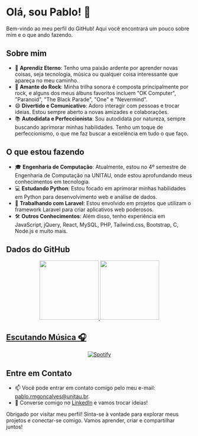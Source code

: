 # Olá, sou Pablo! 👋

Bem-vindo ao meu perfil do GitHub! Aqui você encontrará um pouco sobre mim e o que ando fazendo.

## Sobre mim

- 🌱 **Aprendiz Eterno**: Tenho uma paixão ardente por aprender novas coisas, seja tecnologia, música ou qualquer coisa interessante que apareça no meu caminho.
- 🎸 **Amante do Rock**: Minha trilha sonora é composta principalmente por rock, e alguns dos meus álbuns favoritos incluem "OK Computer", "Paranoid", "The Black Parade", "One" e "Nevermind".
- 😄 **Divertido e Comunicativo**: Adoro interagir com pessoas e trocar ideias. Estou sempre aberto a novas amizades e colaborações.
- 📚 **Autodidata e Perfeccionista**: Sou autodidata por natureza, sempre buscando aprimorar minhas habilidades. Tenho um toque de perfeccionismo, o que me faz buscar a excelência em tudo o que faço.

## O que estou fazendo

- 🎓 **Engenharia de Computação**: Atualmente, estou no 4º semestre de Engenharia de Computação na UNITAU, onde estou aprofundando meus conhecimentos em tecnologia.
- 💻 **Estudando Python**: Estou focado em aprimorar minhas habilidades em Python para desenvolvimento web e análise de dados.
- 🚀 **Trabalhando com Laravel**: Estou envolvido em projetos que utilizam o framework Laravel para criar aplicativos web poderosos.
- 🛠️ **Outros Conhecimentos**: Além disso, tenho experiência em JavaScript, jQuery, React, MySQL, PHP, Tailwind.css, Bootstrap, C, Node.js e muito mais.

## Dados do GitHub

<div align="center" >
  <a href="https://github.com/pablorodrigo01">
  <img height="160em" src="https://github-readme-stats.vercel.app/api?username=pablorodrigo01&show_icons=true&theme=midnight-purple&include_all_commits=true&count_private=true"/>
  <img height="160em" src="https://github-readme-stats.vercel.app/api/top-langs/?username=pablorodrigo01&layout=compact&langs_count=7&theme=midnight-purple"/>
</div>

## Escutando Música 🎧
<p align="center">
  <a href="https://spotify-github-profile.vercel.app/api/view?uid=ubn9n3popipmj2nk62psvs5x0&redirect=true">
    <img src="https://spotify-github-profile.vercel.app/api/view?uid=ubn9n3popipmj2nk62psvs5x0&cover_image=true&theme=default&show_offline=false&background_color=121212&interchange=false" alt="Spotify" />
  </a>
</p>

## Entre em Contato

- 📫 Você pode entrar em contato comigo pelo meu e-mail: pablo.rmgoncalves@unitau.br.
- 💬 Converse comigo no [LinkedIn](https://www.linkedin.com/in/devpablorodrigo/) e vamos trocar ideias!

Obrigado por visitar meu perfil! Sinta-se à vontade para explorar meus projetos e conectar-se comigo. Vamos aprender, criar e compartilhar juntos!
